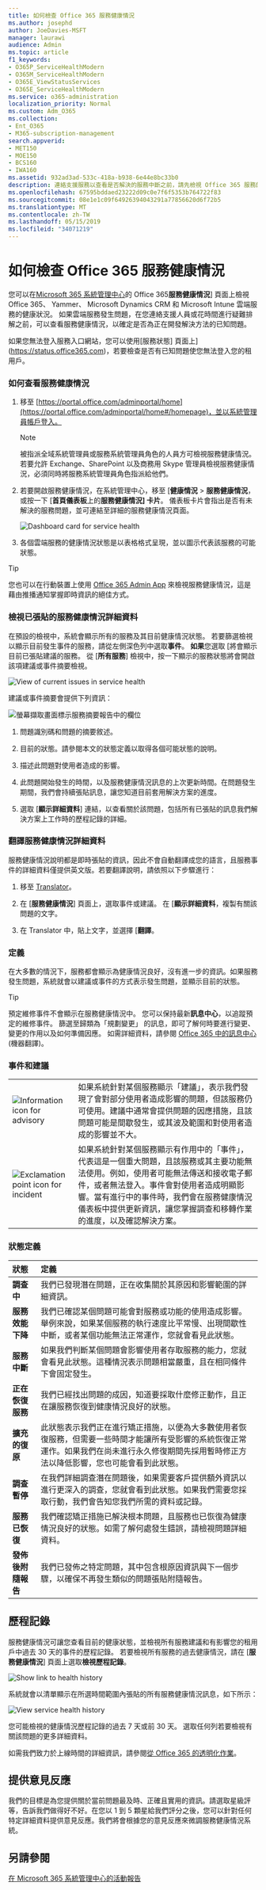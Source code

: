 ```yaml
---
title: 如何檢查 Office 365 服務健康情況
ms.author: josephd
author: JoeDavies-MSFT
manager: laurawi
audience: Admin
ms.topic: article
f1_keywords:
- O365P_ServiceHealthModern
- O365M_ServiceHealthModern
- O365E_ViewStatusServices
- O365E_ServiceHealthModern
ms.service: o365-administration
localization_priority: Normal
ms.custom: Adm_O365
ms.collection:
- Ent_O365
- M365-subscription-management
search.appverid:
- MET150
- MOE150
- BCS160
- IWA160
ms.assetid: 932ad3ad-533c-418a-b938-6e44e8bc33b0
description: 連絡支援服務以查看是否解決的服務中斷之前，請先檢視 Office 365 服務的健康狀態
ms.openlocfilehash: 67595bddaed23222d09c0e7f6f5353b764722f83
ms.sourcegitcommit: 08e1e1c09f64926394043291a77856620d6f72b5
ms.translationtype: MT
ms.contentlocale: zh-TW
ms.lasthandoff: 05/15/2019
ms.locfileid: "34071219"
---
```

# <a name="how-to-check-office-365-service-health"></a>如何檢查 Office 365 服務健康情況

您可以在[Microsoft 365 系統管理中心](https://admin.microsoft.com)的 Office 365**服務健康情況**] 頁面上檢視 Office 365、 Yammer、 Microsoft Dynamics CRM 和 Microsoft Intune 雲端服務的健康狀況。 如果雲端服務發生問題，在您連絡支援人員或花時間進行疑難排解之前，可以查看服務健康情況，以確定是否為正在開發解決方法的已知問題。 

如果您無法登入服務入口網站，您可以使用[服務狀態] 頁面上](https://status.office365.com)，若要檢查是否有已知問題使您無法登入您的租用戶。
  
### <a name="how-to-check-service-health"></a>如何查看服務健康情況

1. 移至 [https://portal.office.com/adminportal/home](https://portal.office.com/adminportal/home#/homepage)，並以系統管理員帳戶登入。 
    
    > [!NOTE]
    > 被指派全域系統管理員或服務系統管理員角色的人員方可檢視服務健康情況。若要允許 Exchange、SharePoint 以及商務用 Skype 管理員檢視服務健康情況，必須同時將服務系統管理員角色指派給他們。
  
2. 若要開啟服務健康情況，在系統管理中心，移至 [**健康情況** > **服務健康情況**，或按一下 [**首頁儀表板**上的**服務健康情況] 卡片**。 儀表板卡片會指出是否有未解決的服務問題，並可連結至詳細的服務健康情況頁面。
    
    ![Dashboard card for service health](media/8ae3de43-7bd5-4ee9-90ed-8b5ba5f9b474.png)
  
3. 各個雲端服務的健康情況狀態是以表格格式呈現，並以圖示代表該服務的可能狀態。
    
> [!TIP]
> 您也可以在行動裝置上使用 [Office 365 Admin App](https://go.microsoft.com/fwlink/p/?linkid=627216) 來檢視服務健康情況，這是藉由推播通知掌握即時資訊的絕佳方式。 
  
### <a name="view-details-of-posted-service-health"></a>檢視已張貼的服務健康情況詳細資料

在預設的檢視中，系統會顯示所有的服務及其目前健康情況狀態。 若要篩選檢視以顯示目前發生事件的服務，請從左側深色列中選取**事件**。 **如果**您選取 [將會顯示目前已張貼建議的服務。 從 [**所有服務**] 檢視中，按一下顯示的服務狀態將會開啟該項建議或事件摘要檢視。 
  
![View of current issues in service health](media/f829a3af-1aca-4dc2-97eb-15d805349b24.png)
  
建議或事件摘要會提供下列資訊： 
  
![螢幕擷取畫面標示服務摘要報告中的欄位](media/0dd6065c-1381-4a5c-8ca0-854c3e043a5c.png)
  
1. 問題識別碼和問題的摘要敘述。
    
2. 目前的狀態。請參閱本文的狀態定義以取得各個可能狀態的說明。
    
3. 描述此問題對使用者造成的影響。
    
4. 此問題開始發生的時間，以及服務健康情況訊息的上次更新時間。在問題發生期間，我們會持續張貼訊息，讓您知道目前套用解決方案的進度。
    
5. 選取 [**顯示詳細資料**] 連結，以查看關於該問題，包括所有已張貼的訊息我們解決方案上工作時的歷程記錄的詳細。 
    
### <a name="translate-service-health-details"></a>翻譯服務健康情況詳細資料

服務健康情況說明都是即時張貼的資訊，因此不會自動翻譯成您的語言，且服務事件的詳細資料僅提供英文版。若要翻譯說明，請依照以下步驟進行：
  
1. 移至 [Translator](https://www.bing.com/translator/)。
    
2. 在 [**服務健康情況**] 頁面上，選取事件或建議。 在 [**顯示詳細資料**，複製有關該問題的文字。
    
3. 在 Translator 中，貼上文字，並選擇 [**翻譯**。
    
### <a name="definitions"></a>定義

在大多數的情況下，服務都會顯示為健康情況良好，沒有進一步的資訊。如果服務發生問題，系統就會以建議或事件的方式表示發生問題，並顯示目前的狀態。
  
> [!TIP]
> 預定維修事件不會顯示在服務健康情況中。 您可以保持最新**訊息中心**，以追蹤預定的維修事件。 篩選至歸類為「規劃變更」 的訊息，即可了解何時要進行變更、變更的作用以及如何準備因應。 如需詳細資料，請參閱 [Office 365 中的訊息中心](https://support.office.com/article/38fb3333-bfcc-4340-a37b-deda509c2093) (機器翻譯)。 
  
### <a name="incidents-and-advisories"></a>事件和建議

|||
|:-----|:-----|
|![Information icon for advisory](media/a7f5fd21-c760-4948-9bc1-50f7c8070e28.png)|如果系統針對某個服務顯示「建議」，表示我們發現了會對部分使用者造成影響的問題，但該服務仍可使用。建議中通常會提供問題的因應措施，且該問題可能是間歇發生，或其波及範圍和對使用者造成的影響並不大。  <br/> |
|![Exclamation point icon for incident](media/a636db57-6083-44dc-bbd5-556850804f17.png)|如果系統針對某個服務顯示有作用中的「事件」，代表這是一個重大問題，且該服務或其主要功能無法使用。例如，使用者可能無法傳送和接收電子郵件，或者無法登入。事件會對使用者造成明顯影響。當有進行中的事件時，我們會在服務健康情況儀表板中提供更新資訊，讓您掌握調查和移轉作業的進度，以及確認解決方案。  <br/> |
   
### <a name="status-definitions"></a>狀態定義

|**狀態**|**定義**|
|:-----|:-----|
|**調查中** | 我們已發現潛在問題，正在收集關於其原因和影響範圍的詳細資訊。 |
|**服務效能下降** | 我們已確認某個問題可能會對服務或功能的使用造成影響。舉例來說，如果某個服務的執行速度比平常慢、出現間歇性中斷，或者某個功能無法正常運作，您就會看見此狀態。 |
|**服務中斷** | 如果我們判斷某個問題會影響使用者存取服務的能力，您就會看見此狀態。這種情況表示問題相當嚴重，且在相同條件下會固定發生。 |
|**正在恢復服務** | 我們已經找出問題的成因，知道要採取什麼修正動作，且正在讓服務恢復到健康情況良好的狀態。 |
|**擴充的復原** | 此狀態表示我們正在進行矯正措施，以便為大多數使用者恢復服務，但需要一些時間才能讓所有受影響的系統恢復正常運作。如果我們在尚未進行永久修復期間先採用暫時修正方法以降低影響，您也可能會看到此狀態。 |
|**調查暫停** | 在我們詳細調查潛在問題後，如果需要客戶提供額外資訊以進行更深入的調查，您就會看到此狀態。如果我們需要您採取行動，我們會告知您我們所需的資料或記錄。 |
|**服務已恢復** | 我們確認矯正措施已解決根本問題，且服務也已恢復為健康情況良好的狀態。如需了解何處發生錯誤，請檢視問題詳細資料。 |
|**發佈後附隨報告** | 我們已發佈之特定問題，其中包含根原因資訊與下一個步驟，以確保不再發生類似的問題張貼附隨報告。 |
   
## <a name="history"></a>歷程記錄

服務健康情況可讓您查看目前的健康狀態，並檢視所有服務建議和有影響您的租用戶中過去 30 天的事件的歷程記錄。 若要檢視所有服務的過去健康情況，請在 [**服務健康情況**] 頁面上選取**檢視歷程記錄**。 
  
![Show link to health history](media/12a3e484-1eb4-497f-8cab-8064bccc2ef5.png)
  
系統就會以清單顯示在所選時間範圍內張貼的所有服務健康情況訊息，如下所示：
  
![View service health history](media/5ed20247-121c-4abe-9fe7-9025e26a2d0e.png)
  
您可能檢視的健康情況歷程記錄的過去 7 天或前 30 天。 選取任何列若要檢視有關該問題的更多詳細資料。
  
如需我們致力於上線時間的詳細資訊，請參閱[從 Office 365 的透明化作業](https://go.microsoft.com/fwlink/?linkid=848695)。
  
## <a name="leave-feedback"></a>提供意見反應

我們的目標是為您提供關於當前問題最及時、正確且實用的資訊。請選取星級評等，告訴我們做得好不好。在您以 1 到 5 顆星給我們評分之後，您可以針對任何特定詳細資料提供意見反應。我們將會根據您的意見反應來微調服務健康情況系統。
  
## <a name="see-also"></a>另請參閱

[在 Microsoft 365 系統管理中心的活動報告](https://support.office.com/article/0d6dfb17-8582-4172-a9a9-aed798150263)